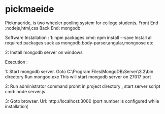 # pickmaeide
Pickmaeride, is two wheeler pooling system for college students. Front End :nodejs,html,css Back End: mongodb

Software Installation :
 1: npm packages
    cmd: npm install <packagename> --save
    Install all required packages suck as mongodb,body-parser,angular,mongoose etc.
    
 2: Install mongodb server on windows
 
 Execution :
 
 1: Start mongodb server.
    Goto C:\Program Files\MongoDB\Server\3.2\bin directory
    Run mongod.exe
    This will start mongodb server on 27017 port
 
 2: Run administrator command promt in project directory , start server script
    cmd: node server.js
    
 3: Goto browser.
    Url: http://localhost:3000  (port number is configured while installation)

